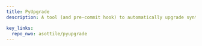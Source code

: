 ```yaml
---
title: PyUpgrade
description: A tool (and pre-commit hook) to automatically upgrade syntax for newer versions of the language.

key_links:
  repo_nwo: asottile/pyupgrade
---
```



